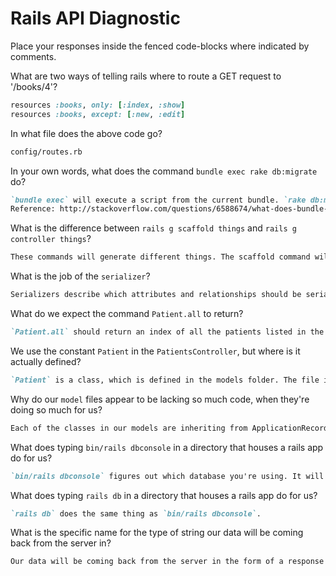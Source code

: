 # Rails API Diagnostic

Place your responses inside the fenced code-blocks where indicated by comments.


What are two ways of telling rails where to route a GET request to '/books/4'?

```rb
resources :books, only: [:index, :show]
resources :books, except: [:new, :edit]
```

In what file does the above code go?

```md
config/routes.rb
```

In your own words, what does the command `bundle exec rake db:migrate` do?

```md
`bundle exec` will execute a script from the current bundle. `rake db:migrate` will run a migrate task in the `db` space.
Reference: http://stackoverflow.com/questions/6588674/what-does-bundle-exec-rake-mean
```

What is the difference between `rails g scaffold things` and
`rails g controller things`?

```md
These commands will generate different things. The scaffold command will generate a model file, a migration file, test routes, a test controller, and several files in the views directory. The controller command will generate a controller with all of the RESTful actions (new, create, update, edit, destroy, index, show).
```

What is the job of the `serializer`?

```md
Serializers describe which attributes and relationships should be serialized. By using a serializer, ActiveRecord objects will be placed into the desired response format (JSON).
```

What do we expect the command `Patient.all` to return?

```md
`Patient.all` should return an index of all the patients listed in the directory.
```

We use the constant `Patient` in the `PatientsController`, but where is it
actually defined?

```md
`Patient` is a class, which is defined in the models folder. The file is located in app/models/patient.rb.
```

Why do our `model` files appear to be lacking so much code, when they're doing
so much for us?

```md
Each of the classes in our models are inheriting from ApplicationRecord. ApplicationRecord inherits from ActiveRecord::Base. A lot of the functionality we see is coming from ActiveRecord::Base.
```

What does typing `bin/rails dbconsole` in a directory that houses a rails app do for
us?

```md
`bin/rails dbconsole` figures out which database you're using. It will also drop you into the appropriate command line interface.
```

What does typing `rails db` in a directory that houses a rails app do for us?

```md
`rails db` does the same thing as `bin/rails dbconsole`.
```

What is the specific name for the type of string our data will be coming back
from the server in?

```md
Our data will be coming back from the server in the form of a response body.
```
